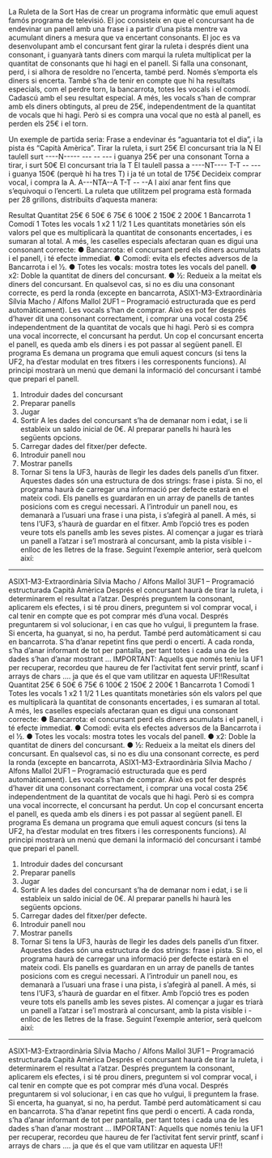 La Ruleta de la Sort
Has de crear un programa informàtic que emuli aquest famós programa de televisió. El joc
consisteix en que el concursant ha de endevinar un panell amb una frase i a partir d’una pista
mentre va acumulant diners a mesura que va encertant consonants.
El joc es va desenvolupant amb el concursant fent girar la ruleta i després dient una consonant, i
guanyarà tants diners com marqui la ruleta multiplicat per la quantitat de consonants que hi hagi
en el panell. Si falla una consonant, perd, i si alhora de resoldre no l’encerta, també perd. Només
s’emporta els diners si encerta.
També s’ha de tenir en compte que hi ha resultats especials, com el perdre torn, la bancarrota,
totes les vocals i el comodí. Cadascú amb el seu resultat especial.
A més, les vocals s’han de comprar amb els diners obtinguts, al preu de 25€, independentment
de la quantitat de vocals que hi hagi. Però si es compra una vocal que no està al panell, es perden
els 25€ i el torn.


Un exemple de partida seria:
Frase a endevinar és “aguantaria tot el dia”, i la pista és “Capità Amèrica”.
Tirar la ruleta, i surt 25€
El concursant tria la N
El taulell surt ----N----- --- -- --- i guanya 25€ per una consonant
Torna a tirar, i surt 50€
El concursant tria la T
El taulell passa a ----NT---- T-T -- --- i guanya 150€ (perquè hi ha tres T) i ja té un total de 175€
Decideix comprar vocal, i compra la A.
A---NTA--A T-T -- --A
I així anar fent fins que s’equivoqui o l’encerti.
La ruleta que utilitzem pel programa està formada per 28 grillons, distribuïts d’aquesta manera:



Resultat Quantitat
25€ 6
50€ 6
75€ 6
100€ 2
150€ 2
200€ 1
Bancarrota 1
Comodí 1
Totes les vocals 1
x2 1
1/2 1
Les quantitats monetàries són els valors pel que es multiplicarà la quantitat de consonants
encertades, i es sumaran al total. A més, les caselles especials afectaran quan es digui una
consonant correcte:
● Bancarrota: el concursant perd els diners acumulats i el panell, i té efecte immediat.
● Comodí: evita els efectes adversos de la Bancarrota i el 1⁄2.
● Totes les vocals: mostra totes les vocals del panell.
● x2: Doble la quantitat de diners del concursant.
● 1⁄2: Redueix a la meitat els diners del concursant.
En qualsevol cas, si no es diu una consonant correcte, es perd la ronda (excepte en bancarrota,
ASIX1-M3-Extraordinària
Sílvia Macho / Alfons Mallol
2UF1 – Programació estructurada
que es perd automàticament).
Les vocals s’han de comprar. Això es pot fer després d’haver dit una consonant correctament, i
comprar una vocal costa 25€ independentment de la quantitat de vocals que hi hagi. Però si es
compra una vocal incorrecte, el concursant ha perdut.
Un cop el concursant encerta el panell, es queda amb els diners i es pot passar al següent panell.
El programa
Es demana un programa que emuli aquest concurs (si tens la UF2, ha d’estar modulat en tres
fitxers i les corresponents funcions). Al principi mostrarà un menú que demani la informació del
concursant i també que prepari el panell.
1. Introduir dades del concursant
2. Preparar panells
3. Jugar
4. Sortir
A les dades del concursant s’ha de demanar nom i edat, i se li estableix un saldo inicial de 0€.
Al preparar panells hi haurà les següents opcions.
1. Carregar dades del fitxer/per defecte.
2. Introduir panell nou
3. Mostrar panells
4. Tornar
Si tens la UF3, hauràs de llegir les dades dels panells d’un fitxer. Aquestes dades són una
estructura de dos strings: frase i pista. Si no, el programa haurà de carregar una informació per
defecte estarà en el mateix codi.
Els panells es guardaran en un array de panells de tantes posicions com es cregui necessari.
A l’introduir un panell nou, es demanarà a l’usuari una frase i una pista, i s’afegirà al panell. A
més, si tens l’UF3, s’haurà de guardar en el fitxer.
Amb l’opció tres es poden veure tots els panells amb les seves pistes.
Al començar a jugar es triarà un panell a l’atzar i se’l mostrarà al concursant, amb la pista visible
i - enlloc de les lletres de la frase. Seguint l’exemple anterior, serà quelcom així:
---------- --- -- ---
ASIX1-M3-Extraordinària
Sílvia Macho / Alfons Mallol
3UF1 – Programació estructurada
Capità Amèrica
Després el concursant haurà de tirar la ruleta, i determinarem el resultat a l’atzar. Després
preguntem la consonant, aplicarem els efectes, i si té prou diners, preguntem si vol comprar vocal,
i cal tenir en compte que es pot comprar més d’una vocal. Després preguntarem si vol solucionar,
i en cas que ho vulgui, li preguntem la frase. Si encerta, ha guanyat, si no, ha perdut. També perd
automàticament si cau en bancarrota.
S’ha d’anar repetint fins que perdi o encerti.
A cada ronda, s’ha d’anar informant de tot per pantalla, per tant totes i cada una de les dades
s’han d’anar mostrant ...
IMPORTANT: Aquells que només teniu la UF1 per recuperar, recordeu que haureu de fer l’activitat
fent servir printf, scanf i arrays de chars .... ja que és el que vam utilitzar en aquesta UF!!Resultat Quantitat
25€ 6
50€ 6
75€ 6
100€ 2
150€ 2
200€ 1
Bancarrota 1
Comodí 1
Totes les vocals 1
x2 1
1/2 1
Les quantitats monetàries són els valors pel que es multiplicarà la quantitat de consonants
encertades, i es sumaran al total. A més, les caselles especials afectaran quan es digui una
consonant correcte:
● Bancarrota: el concursant perd els diners acumulats i el panell, i té efecte immediat.
● Comodí: evita els efectes adversos de la Bancarrota i el 1⁄2.
● Totes les vocals: mostra totes les vocals del panell.
● x2: Doble la quantitat de diners del concursant.
● 1⁄2: Redueix a la meitat els diners del concursant.
En qualsevol cas, si no es diu una consonant correcte, es perd la ronda (excepte en bancarrota,
ASIX1-M3-Extraordinària
Sílvia Macho / Alfons Mallol
2UF1 – Programació estructurada
que es perd automàticament).
Les vocals s’han de comprar. Això es pot fer després d’haver dit una consonant correctament, i
comprar una vocal costa 25€ independentment de la quantitat de vocals que hi hagi. Però si es
compra una vocal incorrecte, el concursant ha perdut.
Un cop el concursant encerta el panell, es queda amb els diners i es pot passar al següent panell.
El programa
Es demana un programa que emuli aquest concurs (si tens la UF2, ha d’estar modulat en tres
fitxers i les corresponents funcions). Al principi mostrarà un menú que demani la informació del
concursant i també que prepari el panell.
1. Introduir dades del concursant
2. Preparar panells
3. Jugar
4. Sortir
A les dades del concursant s’ha de demanar nom i edat, i se li estableix un saldo inicial de 0€.
Al preparar panells hi haurà les següents opcions.
1. Carregar dades del fitxer/per defecte.
2. Introduir panell nou
3. Mostrar panells
4. Tornar
Si tens la UF3, hauràs de llegir les dades dels panells d’un fitxer. Aquestes dades són una
estructura de dos strings: frase i pista. Si no, el programa haurà de carregar una informació per
defecte estarà en el mateix codi.
Els panells es guardaran en un array de panells de tantes posicions com es cregui necessari.
A l’introduir un panell nou, es demanarà a l’usuari una frase i una pista, i s’afegirà al panell. A
més, si tens l’UF3, s’haurà de guardar en el fitxer.
Amb l’opció tres es poden veure tots els panells amb les seves pistes.
Al començar a jugar es triarà un panell a l’atzar i se’l mostrarà al concursant, amb la pista visible
i - enlloc de les lletres de la frase. Seguint l’exemple anterior, serà quelcom així:
---------- --- -- ---
ASIX1-M3-Extraordinària
Sílvia Macho / Alfons Mallol
3UF1 – Programació estructurada
Capità Amèrica
Després el concursant haurà de tirar la ruleta, i determinarem el resultat a l’atzar. Després
preguntem la consonant, aplicarem els efectes, i si té prou diners, preguntem si vol comprar vocal,
i cal tenir en compte que es pot comprar més d’una vocal. Després preguntarem si vol solucionar,
i en cas que ho vulgui, li preguntem la frase. Si encerta, ha guanyat, si no, ha perdut. També perd
automàticament si cau en bancarrota.
S’ha d’anar repetint fins que perdi o encerti.
A cada ronda, s’ha d’anar informant de tot per pantalla, per tant totes i cada una de les dades
s’han d’anar mostrant ...
IMPORTANT: Aquells que només teniu la UF1 per recuperar, recordeu que haureu de fer l’activitat
fent servir printf, scanf i arrays de chars .... ja que és el que vam utilitzar en aquesta UF!!
